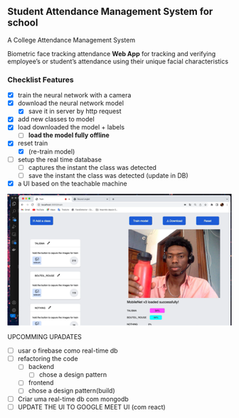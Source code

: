 ## Student Attendance Management System for school
A College Attendance Management System

Biometric face tracking attendance **Web App** for tracking and verifying employee’s or student’s attendance using their unique facial characteristics

### Checklist Features

- [x] train the neural network with a camera
- [x] download the neural network model
    - [x] save it in server by http request
- [x] add new classes to model
- [x] load downloaded the model + labels 
    - [ ] **load the model fully offline**
- [x] reset train 
    - [x] (re-train model)
- [ ] setup the real time database
    - [ ] captures the instant the class was detected
    - [ ] save the instant the class was detected (update in DB)
- [x] a UI based on the teachable machine

<p align="center" width="50%">
<img src="./public/assets/predicting.png">
</p>

UPCOMMING UPADATES    

- [ ] usar o firebase como real-time db 
- [ ] refactoring the code
    - [ ] backend
        - [ ] chose a design pattern
    - [ ] frontend
    - [ ] chose a design pattern(build)
- [ ] Criar uma real-time db com mongodb 
- [ ] UPDATE THE UI TO GOOGLE MEET UI (com react)